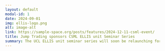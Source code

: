 ```yaml
---
layout: default
modal-id: 1
date: 2024-09-01
img: ellis-logo.png
alt: image-alt
link: https://sample-space.org/posts/features/2024-12-11-csml-event/
title: Jump Trading sponsors CSML ELLIS unit Seminar Series
summary: The UCL ELLIS unit seminar series will soon be relaunching for the new academic year. We are very grateful to Jump Trading for sponsoring, and to Kai Teh, Hudson Chen and Lorenz Wolf for organising. Talks will be recorded and uploaded on the ELLIS unit's Youtube channel.
---
```





